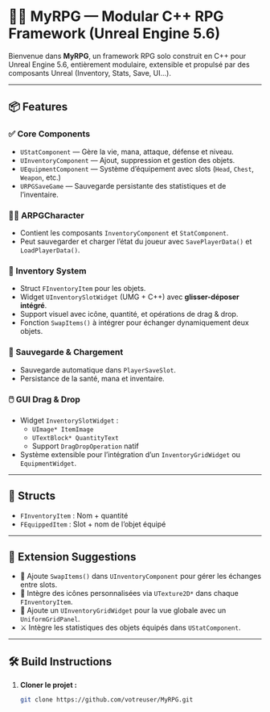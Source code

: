 # 🧙‍♂️ MyRPG — Modular C++ RPG Framework (Unreal Engine 5.6)

Bienvenue dans **MyRPG**, un framework RPG solo construit en C++ pour Unreal Engine 5.6, entièrement modulaire, extensible et propulsé par des composants Unreal (Inventory, Stats, Save, UI...).

---

## 📦 Features

### ✅ Core Components
- `UStatComponent` — Gère la vie, mana, attaque, défense et niveau.
- `UInventoryComponent` — Ajout, suppression et gestion des objets.
- `UEquipmentComponent` — Système d’équipement avec slots (`Head`, `Chest`, `Weapon`, etc.)
- `URPGSaveGame` — Sauvegarde persistante des statistiques et de l’inventaire.

### 🧙‍♀️ ARPGCharacter
- Contient les composants `InventoryComponent` et `StatComponent`.
- Peut sauvegarder et charger l’état du joueur avec `SavePlayerData()` et `LoadPlayerData()`.

### 🎒 Inventory System
- Struct `FInventoryItem` pour les objets.
- Widget `UInventorySlotWidget` (UMG + C++) avec **glisser-déposer intégré**.
- Support visuel avec icône, quantité, et opérations de drag & drop.
- Fonction `SwapItems()` à intégrer pour échanger dynamiquement deux objets.

### 💾 Sauvegarde & Chargement
- Sauvegarde automatique dans `PlayerSaveSlot`.
- Persistance de la santé, mana et inventaire.

### 🖱️ GUI Drag & Drop
- Widget `InventorySlotWidget` :
  - `UImage* ItemImage`
  - `UTextBlock* QuantityText`
  - Support `DragDropOperation` natif
- Système extensible pour l’intégration d’un `InventoryGridWidget` ou `EquipmentWidget`.

---

## 🧩 Structs

- `FInventoryItem` : Nom + quantité
- `FEquippedItem` : Slot + nom de l’objet équipé

---

## 🧠 Extension Suggestions

- 🔄 Ajoute `SwapItems()` dans `UInventoryComponent` pour gérer les échanges entre slots.
- 🎨 Intègre des icônes personnalisées via `UTexture2D*` dans chaque `FInventoryItem`.
- 📱 Ajoute un `UInventoryGridWidget` pour la vue globale avec un `UniformGridPanel`.
- ⚔️ Intègre les statistiques des objets équipés dans `UStatComponent`.

---

## 🛠️ Build Instructions

1. **Cloner le projet :**
   ```bash
   git clone https://github.com/votreuser/MyRPG.git
